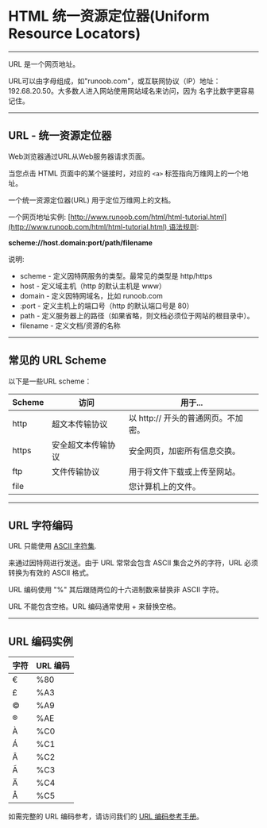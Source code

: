 # HTML 统一资源定位器(Uniform Resource Locators)

---

URL 是一个网页地址。

URL可以由字母组成，如"runoob.com"，或互联网协议（IP）地址： 192.68.20.50。大多数人进入网站使用网站域名来访问，因为 名字比数字更容易记住。

---

## URL - 统一资源定位器

Web浏览器通过URL从Web服务器请求页面。

当您点击 HTML 页面中的某个链接时，对应的 `<a>` 标签指向万维网上的一个地址。

一个统一资源定位器(URL) 用于定位万维网上的文档。

一个网页地址实例: [http://www.runoob.com/html/html-tutorial.html](http://www.runoob.com/html/html-tutorial.html) 语法规则:

**scheme://host.domain:port/path/filename**

说明:

- scheme - 定义因特网服务的类型。最常见的类型是 http/https
- host - 定义域主机（http 的默认主机是 www）
- domain - 定义因特网域名，比如 runoob.com
- :port - 定义主机上的端口号（http 的默认端口号是 80）
- path - 定义服务器上的路径（如果省略，则文档必须位于网站的根目录中）。
- filename - 定义文档/资源的名称

---

## 常见的 URL Scheme

以下是一些URL scheme：

| Scheme | 访问        | 用于...                  |
| ------ | --------- | ---------------------- |
| http   | 超文本传输协议   | 以 http:// 开头的普通网页。不加密。 |
| https  | 安全超文本传输协议 | 安全网页，加密所有信息交换。         |
| ftp    | 文件传输协议    | 用于将文件下载或上传至网站。         |
| file   |           | 您计算机上的文件。              |

  

---

## URL 字符编码

URL 只能使用 [ASCII 字符集](https://www.runoob.com/tags/html-ascii.html).

来通过因特网进行发送。由于 URL 常常会包含 ASCII 集合之外的字符，URL 必须转换为有效的 ASCII 格式。

URL 编码使用 "%" 其后跟随两位的十六进制数来替换非 ASCII 字符。

URL 不能包含空格。URL 编码通常使用 + 来替换空格。

---

## URL 编码实例

| 字符  | URL 编码 |
| --- | ------ |
| €   | %80    |
| £   | %A3    |
| ©   | %A9    |
| ®   | %AE    |
| À   | %C0    |
| Á   | %C1    |
| Â   | %C2    |
| Ã   | %C3    |
| Ä   | %C4    |
| Å   | %C5    |

如需完整的 URL 编码参考，请访问我们的 [URL 编码参考手册](https://www.runoob.com/tags/html-urlencode.html)。